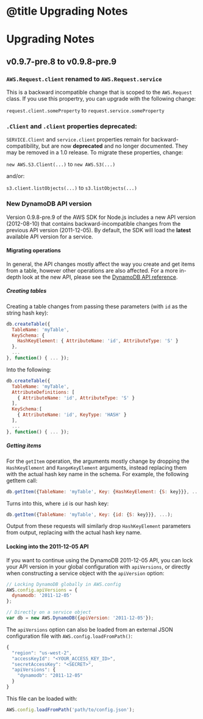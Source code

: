 # @title Upgrading Notes

# Upgrading Notes

## v0.9.7-pre.8 to v0.9.8-pre.9

### `AWS.Request.client` renamed to `AWS.Request.service`

This is a backward incompatible change that is scoped to the `AWS.Request`
class. If you use this propertry, you can upgrade with the following change: 

`request.client.someProperty` to `request.service.someProperty`

### `.Client` and `.client` properties deprecated:

`SERVICE.Client` and `service.client` properties remain for
backward-compatibility, but are now **deprecated** and no longer documented.
They may be removed in a 1.0 release. To migrate these properties, change:

`new AWS.S3.Client(...)` to `new AWS.S3(...)`

and/or:

`s3.client.listObjects(...)` to `s3.listObjects(...)`

### New DynamoDB API version

Version 0.9.8-pre.9 of the AWS SDK for Node.js includes a new API version
(2012-08-10) that contains backward-incompatible changes from the previous API
version (2011-12-05). By default, the SDK will load the **latest** available
API version for a service.

#### Migrating operations

In general, the API changes mostly affect the way you create and get items
from a table, however other operations are also affected. For a more in-depth
look at the new API, please see the
[DynamoDB API reference](http://docs.aws.amazon.com/amazondynamodb/latest/developerguide/API.html).

##### Creating tables

Creating a table changes from passing these parameters (with `id` as the string
hash key):

```js
db.createTable({
  TableName: 'myTable',
  KeySchema: {
    HashKeyElement: { AttributeName: 'id', AttributeType: 'S' }
  },
  ...
}, function() { ... });
```

Into the following:

```js
db.createTable({
  TableName: 'myTable',
  AttributeDefinitions: [
    { AttributeName: 'id', AttributeType: 'S' }
  ],
  KeySchema:[
    { AttributeName: 'id', KeyType: 'HASH' }
  ],
  ...
}, function() { ... });
```

##### Getting items

For the `getItem` operation, the arguments mostly change by dropping the
`HashKeyElement` and `RangeKeyElement` arguments, instead replacing them with
the actual hash key name in the schema. For example, the following getItem
call:

```js
db.getItem({TableName: 'myTable', Key: {HashKeyElement: {S: key}}}, ...);
```

Turns into this, where `id` is our hash key:

```js
db.getItem({TableName: 'myTable', Key: {id: {S: key}}}, ...);
```

Output from these requests will similarly drop `HashKeyElement` parameters
from output, replacing with the actual hash key name.

#### Locking into the 2011-12-05 API

If you want to continue using the DynamoDB 2011-12-05 API, you can lock your
API version in your global configuration with `apiVersions`, or directly when
constructing a service object with the `apiVersion` option:

```js
// Locking DynamoDB globally in AWS.config
AWS.config.apiVersions = {
  dynamodb: '2011-12-05'
};

// Directly on a service object
var db = new AWS.DynamoDB({apiVersion: '2011-12-05'});
```

The `apiVersions` option can also be loaded from an external JSON configuration
file with `AWS.config.loadFromPath()`:

```js
{
  "region": "us-west-2",
  "accessKeyId": "<YOUR_ACCESS_KEY_ID>",
  "secretAccessKey": "<SECRET>",
  "apiVersions": {
    "dynamodb": "2011-12-05"
  }
}
```

This file can be loaded with:

```js
AWS.config.loadFromPath('path/to/config.json');
```
